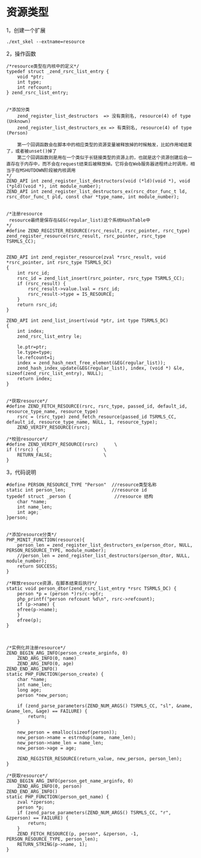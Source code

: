# 资源类型

1，创建一个扩展

	./ext_skel --extname=resource
	
2，操作函数

	/*resource类型在内核中的定义*/	
	typedef struct _zend_rsrc_list_entry {
		void *ptr;
		int type;
		int refcount;
	} zend_rsrc_list_entry;
	
	
	/*添加分类
		zend_register_list_destructors  => 没有类别名, resource(4) of type (Unknown)
		zend_register_list_destructors_ex => 有类别名, resource(4) of type (Person)
		
		第一个回调函数会在脚本中的相应类型的资源变量被释放掉的时候触发，比如作用域结束了，或者被unset()掉了
		第二个回调函数则是用在一个类似于长链接类型的资源上的，也就是这个资源创建后会一直存在于内存中，而不会在request结束后被释放掉。它将会在Web服务器进程终止时调用，相当于在MSHUTDOWN阶段被内核调用
	*/
	ZEND_API int zend_register_list_destructors(void (*ld)(void *), void (*pld)(void *), int module_number);
	ZEND_API int zend_register_list_destructors_ex(rsrc_dtor_func_t ld, rsrc_dtor_func_t pld, const char *type_name, int module_number);


	/*注册resource
	 resource最终是保存在&EG(regular_list)这个系统HashTable中
	*/
	#define ZEND_REGISTER_RESOURCE(rsrc_result, rsrc_pointer, rsrc_type) zend_register_resource(rsrc_result, rsrc_pointer, rsrc_type TSRMLS_CC);
	
	
	ZEND_API int zend_register_resource(zval *rsrc_result, void *rsrc_pointer, int rsrc_type TSRMLS_DC)
	{
		int rsrc_id;
		rsrc_id = zend_list_insert(rsrc_pointer, rsrc_type TSRMLS_CC);
		if (rsrc_result) {
			rsrc_result->value.lval = rsrc_id;
			rsrc_result->type = IS_RESOURCE;
		}
		return rsrc_id;
	}
	
	ZEND_API int zend_list_insert(void *ptr, int type TSRMLS_DC)
	{
		int index;
		zend_rsrc_list_entry le;

		le.ptr=ptr;
		le.type=type;
		le.refcount=1;
		index = zend_hash_next_free_element(&EG(regular_list));
		zend_hash_index_update(&EG(regular_list), index, (void *) &le, sizeof(zend_rsrc_list_entry), NULL);
		return index;
	}
			
	
	/*获取resource*/
	#define ZEND_FETCH_RESOURCE(rsrc, rsrc_type, passed_id, default_id, resource_type_name, resource_type)
		rsrc = (rsrc_type) zend_fetch_resource(passed_id TSRMLS_CC, default_id, resource_type_name, NULL, 1, resource_type);
		ZEND_VERIFY_RESOURCE(rsrc);
		
	/*校验resource*/		
	#define ZEND_VERIFY_RESOURCE(rsrc)		\
	if (!rsrc) {						\
		RETURN_FALSE;					\
	}
	
3，代码说明
	
	#define PERSON_RESOURCE_TYPE "Person"  //resource类型名称
	static int person_len;                 //resource id
	typedef struct _person {				//resource 结构
    	char *name;
    	int name_len;
    	int age;
	}person;


	/*添加resource分类*/
	PHP_MINIT_FUNCTION(resource){   
    	person_len = zend_register_list_destructors_ex(person_dtor, NULL, PERSON_RESOURCE_TYPE, module_number);
    	//person_len = zend_register_list_destructors(person_dtor, NULL, module_number);
		return SUCCESS;
	}
	
	/*释放resource资源，在脚本结束后执行*/
	static void person_dtor(zend_rsrc_list_entry *rsrc TSRMLS_DC) {
    	person *p = (person *)rsrc->ptr;
    	php_printf("person refcount %d\n", rsrc->refcount);
    	if (p->name) {
      	efree(p->name);
    	}
    	efree(p);
	}

	
	
	/*实例化并注册resource*/
	ZEND_BEGIN_ARG_INFO(person_create_arginfo, 0)
   		ZEND_ARG_INFO(0, name)
    	ZEND_ARG_INFO(0, age)
	ZEND_END_ARG_INFO()
	static PHP_FUNCTION(person_create) {
   	 	char *name;
    	int name_len;
    	long age;
    	person *new_person;

    	if (zend_parse_parameters(ZEND_NUM_ARGS() TSRMLS_CC, "sl", &name, &name_len, &age) == FAILURE) {
        	return;
    	}

    	new_person = emalloc(sizeof(person));
    	new_person->name = estrndup(name, name_len);
    	new_person->name_len = name_len;
    	new_person->age = age;

    	ZEND_REGISTER_RESOURCE(return_value, new_person, person_len);
	}
	
	/*获取resource*/
	ZEND_BEGIN_ARG_INFO(person_get_name_arginfo, 0)
  		ZEND_ARG_INFO(0, person)
	ZEND_END_ARG_INFO()
	static PHP_FUNCTION(person_get_name) {
    	zval *zperson;
    	person *p;
    	if (zend_parse_parameters(ZEND_NUM_ARGS() TSRMLS_CC, "r", &zperson) == FAILURE) {
        	return;
    	}
    	ZEND_FETCH_RESOURCE(p, person*, &zperson, -1, PERSON_RESOURCE_TYPE, person_len);
    	RETURN_STRING(p->name, 1);
	}
	
	
	
	
	
	
	
	
	
	
